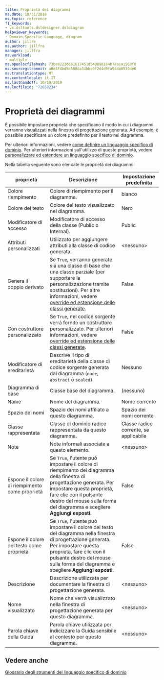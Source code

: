 ```yaml
---
title: Proprietà dei diagrammi
ms.date: 10/31/2018
ms.topic: reference
f1_keywords:
- vs.dsltools.dsldesigner.dsldiagram
helpviewer_keywords:
- Domain-Specific Language, diagram
author: jillre
ms.author: jillfra
manager: jillfra
ms.workload:
- multiple
ms.openlocfilehash: 73be8223d661617451d548898164b78a1a1563f0
ms.sourcegitcommit: a8e8f4bd5d508da34bbe9f2d4d9fa94da0539de0
ms.translationtype: MT
ms.contentlocale: it-IT
ms.lasthandoff: 10/19/2019
ms.locfileid: "72658234"
---
```

# <a name="properties-of-diagrams"></a>Proprietà dei diagrammi
È possibile impostare proprietà che specificano il modo in cui i diagrammi verranno visualizzati nella finestra di progettazione generata. Ad esempio, è possibile specificare un colore predefinito per il testo nel diagramma.

 Per ulteriori informazioni, vedere [come definire un linguaggio specifico di dominio](../modeling/how-to-define-a-domain-specific-language.md). Per ulteriori informazioni sull'utilizzo di queste proprietà, vedere [personalizzare ed estendere un linguaggio specifico di dominio](../modeling/customizing-and-extending-a-domain-specific-language.md).

 Nella tabella seguente sono elencate le proprietà dei diagrammi.

|proprietà|Descrizione|Impostazione predefinita|
|-|-|-|
|Colore riempimento|Colore di riempimento per il diagramma.|bianco|
|Colore del testo|Colore del testo visualizzato nel diagramma.|Nero|
|Modificatore di accesso|Modificatore di accesso della classe (Public o Internal).|Public|
|Attributi personalizzati|Utilizzato per aggiungere attributi alla classe di codice generata.|\<nessuno>|
|Genera il doppio derivato|Se `True`, verranno generate sia una classe di base che una classe parziale (per supportare la personalizzazione tramite sostituzioni). Per altre informazioni, vedere [override ed estensione delle classi generate](../modeling/overriding-and-extending-the-generated-classes.md).|False|
|Con costruttore personalizzato|Se `True`, nel codice sorgente verrà fornito un costruttore personalizzato. Per ulteriori informazioni, vedere [override ed estensione delle classi generate](../modeling/overriding-and-extending-the-generated-classes.md).|False|
|Modificatore di ereditarietà|Descrive il tipo di ereditarietà della classe di codice sorgente generata dal diagramma (`none`, `abstract` o `sealed`).|Nessuno|
|Diagramma di base|Classe base del diagramma.|(nessuno)|
|Name|Nome del diagramma.|Nome corrente|
|Spazio dei nomi|Spazio dei nomi affiliato a questo diagramma.|Spazio dei nomi corrente|
|Classe rappresentata|Classe di dominio radice rappresentata da questo diagramma.|Classe radice corrente, se applicabile|
|Note|Note informali associate a questo elemento.|\<nessuno>|
|Espone il colore di riempimento come proprietà|Se `True`, l'utente può impostare il colore di riempimento del diagramma della finestra di progettazione generata. Per impostare questa proprietà, fare clic con il pulsante destro del mouse sulla forma del diagramma e scegliere **Aggiungi esposti**.|False|
|Espone il colore del testo come proprietà|Se `True`, l'utente può impostare il colore del testo del diagramma nella finestra di progettazione generata. Per impostare questa proprietà, fare clic con il pulsante destro del mouse sulla forma del diagramma e scegliere **Aggiungi esposti**.|False|
|Descrizione|Descrizione utilizzata per documentare la finestra di progettazione generata.|\<nessuno>|
|Nome visualizzato|Nome che verrà visualizzato nella finestra di progettazione generata per questo diagramma.|\<nessuno>|
|Parola chiave della Guida|Parola chiave utilizzata per indicizzare la Guida sensibile al contesto per questo diagramma.|\<nessuno>|

## <a name="see-also"></a>Vedere anche

[Glossario degli strumenti del linguaggio specifico di dominio](https://msdn.microsoft.com/ca5e84cb-a315-465c-be24-76aa3df276aa)
